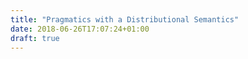 ```yaml
---
title: "Pragmatics with a Distributional Semantics"
date: 2018-06-26T17:07:24+01:00
draft: true
---
```

